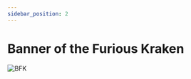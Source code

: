 ```yaml
---
sidebar_position: 2
---
```


# Banner of the Furious Kraken

![BFK](https://vwiki.valorserver.com/api/item/picture/banner%20of%20the%20furious%20kraken)
